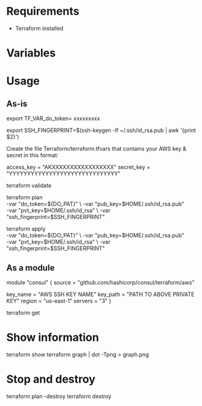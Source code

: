 
# Requirements

* Terraform installed

# Variables


# Usage

## As-is
export TF_VAR_do_token= xxxxxxxxx

export SSH_FINGERPRINT=$(ssh-keygen -lf ~/.ssh/id_rsa.pub | awk '{print $2}')

Create the file Terraform/terraform.tfvars that contains your AWS key & secret in this format:

 access_key = "AKXXXXXXXXXXXXXXXXX"
 secret_key = "YYYYYYYYYYYYYYYYYYYYYYYYYYYYYY"

terraform validate

terraform plan \
  -var "do_token=${DO_PAT}" \
  -var "pub_key=$HOME/.ssh/id_rsa.pub" \
  -var "pvt_key=$HOME/.ssh/id_rsa" \
  -var "ssh_fingerprint=$SSH_FINGERPRINT"

terraform apply \
  -var "do_token=${DO_PAT}" \
  -var "pub_key=$HOME/.ssh/id_rsa.pub" \
  -var "pvt_key=$HOME/.ssh/id_rsa" \
  -var "ssh_fingerprint=$SSH_FINGERPRINT"

## As a module
  
module "consul" {
  source = "github.com/hashicorp/consul/terraform/aws"

  key_name = "AWS SSH KEY NAME"
  key_path = "PATH TO ABOVE PRIVATE KEY"
  region   = "us-east-1"
  servers  = "3"
}

terraform get

# Show information
terraform show
terraform graph | dot -Tpng > graph.png

# Stop and destroy
terraform plan -destroy
terraform destroy
